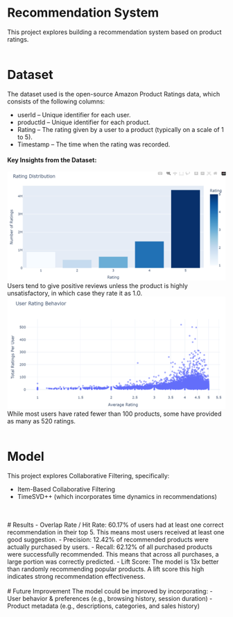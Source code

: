 # Recommendation System
This project explores building a recommendation system based on product ratings.
<br>
<br>
# Dataset
The dataset used is the open-source Amazon Product Ratings data, which consists of the following columns:
- userId – Unique identifier for each user.
- productId – Unique identifier for each product.
- Rating – The rating given by a user to a product (typically on a scale of 1 to 5).
- Timestamp – The time when the rating was recorded.
#### Key Insights from the Dataset:
![alt text](image.png)
Users tend to give positive reviews unless the product is highly unsatisfactory, in which case they rate it as 1.0.
<br>
![alt text](image-1.png)
While most users have rated fewer than 100 products, some have provided as many as 520 ratings.
<br>
<br>
# Model
This project explores Collaborative Filtering, specifically:
- Item-Based Collaborative Filtering
- TimeSVD++ (which incorporates time dynamics in recommendations)
<br>
<br>
# Results
- Overlap Rate / Hit Rate: 60.17% of users had at least one correct recommendation in their top 5. This means most users received at least one good suggestion.
- Precision: 12.42% of recommended products were actually purchased by users.
- Recall: 62.12% of all purchased products were successfully recommended. This means that across all purchases, a large portion was correctly predicted.
- Lift Score: The model is 13x better than randomly recommending popular products. A lift score this high indicates strong recommendation effectiveness.
<br>
<br>
# Future Improvement
The model could be improved by incorporating:
- User behavior & preferences (e.g., browsing history, session duration)
- Product metadata (e.g., descriptions, categories, and sales history)

